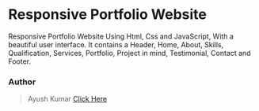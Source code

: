 # Responsive Portfolio Website 
Responsive Portfolio Website Using Html, Css and JavaScript, With a beautiful user interface. It contains a Header, Home, About, Skills, Qualification, Services, Portfolio, Project in mind, Testimonial, Contact and Footer.

### Author

> Ayush Kumar [Click Here](https://github.com/ayushsaha1018)